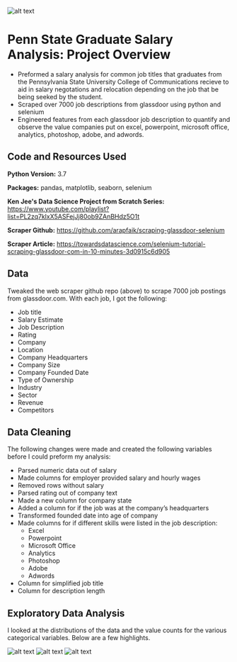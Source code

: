 ![alt text](https://github.com/MarioRashadHUB/comm_salary_proj/blob/master/images/psu_logo.png "Experience with Excel")

# Penn State Graduate Salary Analysis: Project Overview
* Preformed a salary analysis for common job titles that graduates from the Pennsylvania State University College of Communications recieve to aid in salary negotations and relocation depending on the job that be being seeked by the student.
* Scraped over 7000 job descriptions from glassdoor using python and selenium
* Engineered features from each glassdoor job description to quantify and observe the value companies put on excel, powerpoint, microsoft office, analytics, photoshop, adobe, and adwords.

## Code and Resources Used 
**Python Version:** 3.7

**Packages:** pandas, matplotlib, seaborn, selenium

**Ken Jee's Data Science Project from Scratch Series:**  https://www.youtube.com/playlist?list=PL2zq7klxX5ASFejJj80ob9ZAnBHdz5O1t

**Scraper Github:** https://github.com/arapfaik/scraping-glassdoor-selenium

**Scraper Article:** https://towardsdatascience.com/selenium-tutorial-scraping-glassdoor-com-in-10-minutes-3d0915c6d905

## Data
Tweaked the web scraper github repo (above) to scrape 7000 job postings from glassdoor.com. With each job, I got the following:
*	Job title
*	Salary Estimate
*	Job Description
*	Rating
*	Company 
*	Location
*	Company Headquarters 
*	Company Size
*	Company Founded Date
*	Type of Ownership 
*	Industry
*	Sector
*	Revenue
*	Competitors 

## Data Cleaning
The following changes were made and created the following variables before I could preform my analysis:

*	Parsed numeric data out of salary 
*	Made columns for employer provided salary and hourly wages 
*	Removed rows without salary 
*	Parsed rating out of company text 
*	Made a new column for company state 
*	Added a column for if the job was at the company’s headquarters 
*	Transformed founded date into age of company 
*	Made columns for if different skills were listed in the job description:
    * Excel  
    * Powerpoint  
    * Microsoft Office  
    * Analytics  
    * Photoshop
    * Adobe
    * Adwords
*	Column for simplified job title
*	Column for description length 

## Exploratory Data Analysis
I looked at the distributions of the data and the value counts for the various categorical variables. Below are a few highlights. 

![alt text](https://github.com/MarioRashadHUB/comm_salary_proj/blob/master/images/exp_adobe.png "Experience with Adobe Cloud")
![alt text](https://github.com/MarioRashadHUB/comm_salary_proj/blob/master/images/img1.png "Average Salary by title")
![alt text](https://github.com/MarioRashadHUB/comm_salary_proj/blob/master/images/exp_excel.png "Experience with Excel")
